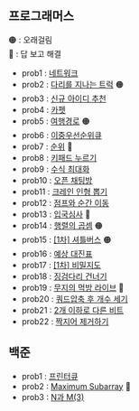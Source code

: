 ## 프로그래머스 
🟠 : 오래걸림 <br>
🔴 : 답 보고 해결 
- prob1 : [네트워크](https://github.com/zz9z9/algorithm-practice/tree/master/src/programmers/prob1)
- prob2 : [다리를 지나는 트럭](https://github.com/zz9z9/algorithm-practice/tree/master/src/programmers/prob2) 🟠 
- prob3 : [신규 아이디 추천](https://github.com/zz9z9/algorithm-practice/tree/master/src/programmers/prob3)
- prob4 : [카펫](https://github.com/zz9z9/algorithm-practice/tree/master/src/programmers/prob4)
- prob5 : [여행경로](https://github.com/zz9z9/algorithm-practice/tree/master/src/programmers/prob5) 🟠 
- prob6 : [이중우선순위큐](https://github.com/zz9z9/algorithm-practice/tree/master/src/programmers/prob6)
- prob7 : [순위](https://github.com/zz9z9/algorithm-practice/tree/master/src/programmers/prob7) 🔴 
- prob8 : [키패드 누르기](https://github.com/zz9z9/algorithm-practice/tree/master/src/programmers/prob8)
- prob9 : [수식 최대화](https://github.com/zz9z9/algorithm-practice/tree/master/src/programmers/prob9)
- prob10 : [오픈 채팅방](https://github.com/zz9z9/algorithm-practice/tree/master/src/programmers/prob10)
- prob11 : [크레인 인형 뽑기](https://github.com/zz9z9/algorithm-practice/tree/master/src/programmers/prob11)
- prob12 : [점프와 순간 이동](https://github.com/zz9z9/algorithm-practice/tree/master/src/programmers/prob12)
- prob13 : [입국심사](https://github.com/zz9z9/algorithm-practice/tree/master/src/programmers/prob13) 🔴  
- prob14 : [행렬의 곱셈](https://github.com/zz9z9/algorithm-practice/tree/master/src/programmers/prob14) 🟠
- prob15 : [[1차] 셔틀버스](https://github.com/zz9z9/algorithm-practice/tree/master/src/programmers/prob15) 🟠  
- prob16 : [예상 대진표](https://github.com/zz9z9/algorithm-practice/tree/master/src/programmers/prob16)
- prob17 : [[1차] 비밀지도](https://github.com/zz9z9/algorithm-practice/tree/master/src/programmers/prob17)
- prob18 : [징검다리 건너기](https://github.com/zz9z9/algorithm-practice/tree/master/src/programmers/prob18)
- prob19 : [무지의 먹방 라이브](https://github.com/zz9z9/algorithm-practice/tree/master/src/programmers/prob19) 🔴
- prob20 : [쿼드압축 후 개수 세기](https://github.com/zz9z9/algorithm-practice/tree/master/src/programmers/prob20) 
- prob21 : [2개 이하로 다른 비트](https://github.com/zz9z9/algorithm-practice/tree/master/src/programmers/prob21) 
- prob22 : [짝지어 제거하기](https://github.com/zz9z9/algorithm-practice/tree/master/src/programmers/prob22) 

## 백준
- prob1 : [프린터큐](https://github.com/zz9z9/algorithm-practice/tree/master/src/baekjun/prob1)
- prob2 : [Maximum Subarray](https://github.com/zz9z9/algorithm-practice/tree/master/src/baekjun/prob2) 🔴
- prob3 : [N과 M(3)](https://github.com/zz9z9/algorithm-practice/tree/master/src/baekjun/prob3)
